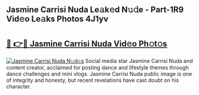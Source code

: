 ## Jasmine Carrisi Nuda Le𝚊k𝚎d N𝚞𝚍e - Part-1R9 Vid𝚎o Le𝚊ks Photos 4J1yv

# <h2><a href="http://fbc3iy5.evod.top/?m=Jasmine+Carrisi+Nuda">🔗 👉🔴 Jasmine Carrisi Nuda Vid𝚎o Ph𝚘t𝚘s</a></h2>

[![Jasmine Carrisi Nuda N𝚞d𝚎s](https://i.imgur.com/8V9OHl7.gif)](http://fbc3iy5.evod.top/?m=Jasmine+Carrisi+Nuda)
Social media star Jasmine Carrisi Nuda and content creator, acclaimed for posting dance and lifestyle themes through dance challenges and mini vlogs. Jasmine Carrisi Nuda public image is one of integrity and honesty, but recent revelations have cast doubt on his character. 

